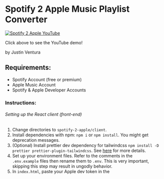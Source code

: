 # Spotify 2 Apple Music Playlist Converter

[![Spotify 2 Apple YouTube](https://img.youtube.com/vi/H7LBnBkQscU/0.jpg)](https://www.youtube.com/watch?v=H7LBnBkQscU)

Click above to see the YouTube demo!

by Justin Ventura

## Requirements:

- Spotify Account (free or premium)
- Apple Music Account
- Spotify & Apple Developer Accounts

### Instructions:

###### Setting up the React client (front-end)

1. Change directories to `spotify-2-apple/client`.
2. Install dependencies with npm: `npm i` or `npm install`. You might get deprecation messages.
3. (Optional) Install prettier dev dependency for tailwindcss `npm install -D prettier prettier-plugin-tailwindcss`. See <a href="https://github.com/tailwindlabs/prettier-plugin-tailwindcss" target="_blank">here</a> for more details.
4. Set up your environment files. Refer to the comments in the `.env.example` files then rename them to `.env`. This is very important, skipping this step may result in ungodly behavior.
5. In `index.html`, paste your Apple dev token in the <script> tag. I am not sure how to get around this yet, so if you find out please leave a pr, it would be greatly appreciated!
6. Start the react app: `npm start`. If the react server doesn't start due to port errors, your `localhost:3000` might be blocked, or active. Either shut off whatever is on the port, or change the port to another open one.

###### Setting up the Node server (back-end)

1. Change directories to `spotify-2-apple/server`.
2. Install dependencies with npm: `npm i` or `npm install`. You might get deprecation messages.
3. Set up your environment files. Same instructions as front-end above.
4. Start the server: `node app.js`. If the node server doesn't start due to port errors, your `localhost:8888` might be blocked, or active. Either shut off whatever is on the port, or change the port to another open one. You will need to double check your `.env` files to ensure that the server port is consistent.

##### App is ready to go!

### ISSUES & TROUBLE SHOOTING:

1. Yes, my old token is hard coded in the git history. It's revoked so don't bother using it, I made a new one :)
2. Here are some current limitations that I will be addressing:

- You can only go from Spotify to Apple Music. I will be adding the reverse functionality soon.
- The app is currently kinda slow due to Apple's rate limiting. I will figure out the solution to this.
- If the app can't find a song, it will skip it. I will be adding a way to manually add songs to the playlist eventually.

1. If something doesn't work while setting up, consider the following:

- Make sure your Spotify and Apple Music dev accounts and associated keys are expired and are correct.
- Ensure that your `.env` files are consistent and follow the comments.
- Make sure your ports aren't blocked.

3. If you've followed the instructions carefully and it still won't work, leave an issue and I'll sort it out!
